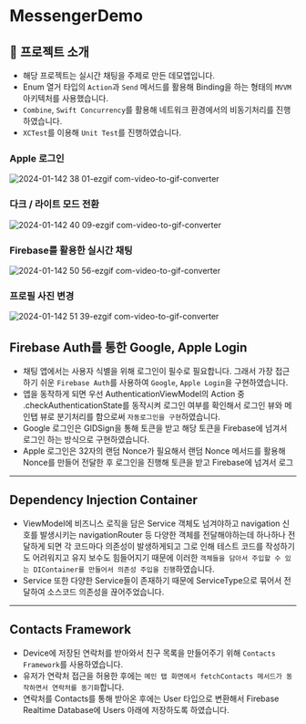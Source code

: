 # MessengerDemo

## 📱 프로젝트 소개

- 해당 프로젝트는 실시간 채팅을 주제로 만든 데모앱입니다.
- Enum 열거 타입의 `Action`과 `Send` 메서드를 활용해 Binding을 하는 형태의 `MVVM` 아키텍처를 사용했습니다.
- `Combine`, `Swift Concurrency`를 활용해 네트워크 환경에서의 비동기처리를 진행하였습니다.
- `XCTest`를 이용해 `Unit Test`를 진행하였습니다.

### Apple 로그인
![2024-01-142 38 01-ezgif com-video-to-gif-converter](https://github.com/jincode93/MessengerDemo/assets/111134273/3aa9c42b-0b39-4467-8207-b36dcecdf3c0)


### 다크 / 라이트 모드 전환
![2024-01-142 40 09-ezgif com-video-to-gif-converter](https://github.com/jincode93/MessengerDemo/assets/111134273/d7978e35-0c80-40b4-99d4-07ec39cd8b4a)


### Firebase를 활용한 실시간 채팅
![2024-01-142 50 56-ezgif com-video-to-gif-converter](https://github.com/jincode93/MessengerDemo/assets/111134273/ab7d7e62-60e8-43fc-bf1e-3f871ba6eb9e)


### 프로필 사진 변경
![2024-01-142 51 39-ezgif com-video-to-gif-converter](https://github.com/jincode93/MessengerDemo/assets/111134273/7d2b9584-880c-4822-ab11-e55ece6ab870)


## Firebase Auth를 통한 Google, Apple Login

- 채팅 앱에서는 사용자 식별을 위해 로그인이 필수로 필요합니다. 그래서 가장 접근하기 쉬운 `Firebase Auth`를 사용하여 `Google`, `Apple Login`을 구현하였습니다.
- 앱을 동작하게 되면 우선 AuthenticationViewModel의 Action 중 .checkAuthenticationState를 동작시켜 로그인 여부를 확인해서 로그인 뷰와 메인탭 뷰로 분기처리를 함으로써 `자동로그인을 구현`하였습니다.
- Google 로그인은 GIDSign을 통해 토큰을 받고 해당 토큰을 Firebase에 넘겨서 로그인 하는 방식으로 구현하였습니다.
- Apple 로그인은 32자의 랜덤 Nonce가 필요해서 랜덤 Nonce 메서드를 활용해 Nonce를 만들어 전달한 후 로그인을 진행해 토큰을 받고 Firebase에 넘겨서 로그

---

## Dependency Injection Container

- ViewModel에 비즈니스 로직을 담은 Service 객체도 넘겨야하고 navigation 신호를 발생시키는 navigationRouter 등 다양한 객체를 전달해야하는데 하나하나 전달하게 되면 각 코드마다 의존성이 발생하게되고 그로 인해 테스트 코드를 작성하기도 어려워지고 유지 보수도 힘들어지기 때문에 이러한 `객체들을 담아서 주입할 수 있는 DIContainer를 만들어서 의존성 주입을 진행`하였습니다.
- Service 또한 다양한 Service들이 존재하기 때문에 ServiceType으로 묶어서 전달하여 소스코드 의존성을 끊어주었습니다.

---

## Contacts Framework

- Device에 저장된 연락처를 받아와서 친구 목록을 만들어주기 위해 `Contacts Framework`를 사용하였습니다.
- 유저가 연락처 접근을 허용한 후에는 `메인 탭 화면에서 fetchContacts 메서드가 동작하면서 연락처를 동기화`합니다.
- 연락처를 Contacts를 통해 받아온 후에는 User 타입으로 변환해서 Firebase Realtime Database에 Users 아래에 저장하도록 하였습니다.
